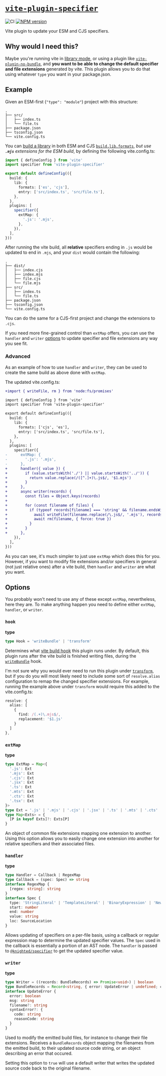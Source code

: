# [`vite-plugin-specifier`](https://www.npmjs.com/package/vite-plugin-specifier)

![CI](https://github.com/morganney/vite-plugin-specifier/actions/workflows/ci.yml/badge.svg)
[![NPM version](https://img.shields.io/npm/v/vite-plugin-specifier.svg)](https://www.npmjs.com/package/vite-plugin-specifier)

Vite plugin to update your ESM and CJS specifiers.

## Why would I need this?

Maybe you're running vite in [library mode](https://vitejs.dev/guide/build.html#library-mode), or using a plugin like [`vite-plugin-no-bundle`](https://github.com/ManBearTM/vite-plugin-no-bundle), and **you want to be able to change the default specifier and file extensions** generated by vite. This plugin allows you to do that using whatever `type` you want in your package.json.

## Example

Given an ESM-first (`"type": "module"`) project with this structure:

```
.
├── src/
│   ├── index.ts
│   └── file.ts
├── package.json
├── tsconfig.json
└── vite.config.ts
```

You can [build a library](https://vitejs.dev/guide/build.html#library-mode) in both ESM and CJS [`build.lib.formats`](https://vitejs.dev/config/build-options.html#build-lib), _but use **`.mjs`** extensions for the ESM build_, by defining the following vite.config.ts:

```ts
import { defineConfig } from 'vite'
import specifier from 'vite-plugin-specifier'

export default defineConfig(({
  build: {
    lib: {
      formats: ['es', 'cjs'],
      entry: ['src/index.ts', 'src/file.ts'],
    },
  },
  plugins: [
    specifier({
      extMap: {
        '.js': '.mjs',
      },
    }),
  ],
}))
```

After running the vite build, all **relative** specifiers ending in `.js` would be updated to end in `.mjs`, and your `dist` would contain the following:

```
.
├── dist/
│   ├── index.cjs
│   ├── index.mjs
│   ├── file.cjs
│   └── file.mjs
├── src/
│   ├── index.ts
│   └── file.ts
├── package.json
├── tsconfig.json
└── vite.config.ts
```

You can do the same for a CJS-first project and change the extensions to `.cjs`.

If you need more fine-grained control than `extMap` offers, you can use the `handler` and `writer` [options](#options) to update specifier and file extensions any way you see fit.

### Advanced

As an example of how to use `handler` and `writer`, they can be used to create the same build as above done with `extMap`.

The updated vite.config.ts:

```diff
+import { writeFile, rm } from 'node:fs/promises'

import { defineConfig } from 'vite'
import specifier from 'vite-plugin-specifier'

export default defineConfig(({
  build: {
    lib: {
      formats: ['cjs', 'es'],
      entry: ['src/index.ts', 'src/file.ts'],
    },
  },
  plugins: [
    specifier({
-      extMap: {
-        '.js': '.mjs',
-      },
+      handler({ value }) {
+        if (value.startsWith('./') || value.startsWith('../')) {
+          return value.replace(/([^.]+)\.js$/, '$1.mjs')
+        }
+      },
+      async writer(records) {
+        const files = Object.keys(records)
+
+        for (const filename of files) {
+          if (typeof records[filename] === 'string' && filename.endsWith('.js')) {
+            await writeFile(filename.replace(/\.js$/, '.mjs'), records[filename])
+            await rm(filename, { force: true })
+          }
+        }
+      },
    }),
  ],
}))
```

As you can see, it's much simpler to just use `extMap` which does this for you. However, if you want to modify file extensions and/or specifiers in general (not just relative ones) after a vite build, then `handler` and `writer` are what you want.

## Options

You probably won't need to use any of these except `extMap`, nevertheless, here they are. To make anything happen you need to define either `extMap`, `handler`, or `writer`.

### `hook`

**type**
```ts
type Hook = 'writeBundle' | 'transform'
```

Determines what [vite build hook](https://vitejs.dev/guide/api-plugin.html#universal-hooks) this plugin runs under. By default, this plugin runs after the vite build is finished writing files, during the [`writeBundle`](https://rollupjs.org/plugin-development/#writebundle) hook.

I'm not sure why you would ever need to run this plugin under [`transform`](https://rollupjs.org/plugin-development/#transform), but if you do you will most likely need to include some sort of `resolve.alias` configuration to remap the changed specifier extensions. For example, running the example above under `transform` would require this added to the vite.config.ts:

```ts
resolve: {
  alias: [
    {
      find: /(.+)\.mjs$/,
      replacement: '$1.js'
    }
  ]
},
```

### `extMap`

**type**
```ts
type ExtMap = Map<{
  '.js': Ext
  '.mjs': Ext
  '.cjs': Ext
  '.jsx': Ext
  '.ts': Ext
  '.mts': Ext
  '.cts': Ext
  '.tsx': Ext
}>
type Ext = '.js' | '.mjs' | '.cjs' | '.jsx' | '.ts' | '.mts' | '.cts' | '.tsx'
type Map<Exts> = {
  [P in keyof Exts]?: Exts[P]
}
```

An object of common file extensions mapping one extension to another. Using this option allows you to easily change one extension into another for relative specifiers and their associated files.


### `handler`

**type**
```ts
type Handler = Callback | RegexMap
type Callback = (spec: Spec) => string
interface RegexMap {
  [regex: string]: string
}
interface Spec {
  type: 'StringLiteral' | 'TemplateLiteral' | 'BinaryExpression' | 'NewExpression'
  start: number
  end: number
  value: string
  loc: SourceLocation
}
```

Allows updating of specifiers on a per-file basis, using a callback or regular expression map to determine the updated specifier values. The `Spec` used in the callback is essentially a portion of an AST node. The `handler` is passed to [`@knighted/specifier`](https://github.com/knightedcodemonkey/specifier) to get the updated specifier value.

### `writer`

**type**
```ts
type Writer = ((records: BundleRecords) => Promise<void>) | boolean
type BundleRecords = Record<string, { error: UpdateError | undefined; code: string }>
interface UpdateError {
  error: boolean
  msg: string
  filename?: string
  syntaxError?: {
    code: string
    reasonCode: string
  }
}
```

Used to modify the emitted build files, for instance to change their file extensions. Receives a `BundleRecords` object mapping the filenames from the emitted build, to their updated source code string, or an object describing an error that occured.

Setting this option to `true` will use a default writer that writes the updated source code back to the original filename.
